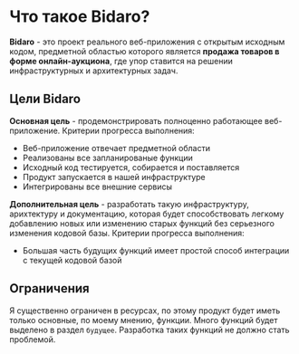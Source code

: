 # Что такое Bidaro?

**Bidaro** - это проект реального веб-приложения с открытым исходным кодом, предметной областью которого является **продажа товаров в форме онлайн-аукциона**, где упор ставится на решении инфраструктурных и архитектурных задач.

## Цели Bidaro

**Основная цель** - продемонстрировать полноценно работающее веб-приложение. Критерии прогресса выполнения:

- Веб-приложение отвечает предметной области
- Реализованы все запланированые функции
- Исходный код тестируется, собирается и поставляется
- Продукт запускается в нашей инфраструктуре
- Интегрированы все внешние сервисы

**Дополнительная цель** - разработать такую инфраструктуру, арихтектуру и документацию, которая будет способствовать легкому добавлению новых или изменению старых функций без серьезного изменения кодовой базы. Критерии прогресса выполнения:

- Большая часть будущих функций имеет простой способ интеграции с текущей кодовой базой

## Ограничения

Я существенно ограничен в ресурсах, по этому продукт будет иметь только основные, по моему мнению, функции. Много функций будет выделено в раздел `будущее`. Разработка таких функций не должно стать проблемой.
